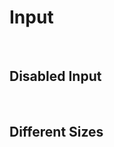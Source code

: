 # Input

<br>

<div>
  <ot-space>
    <div>
      <ot-input placeholder="Basic usage" />
    </div>
  </ot-space>
</div>

##  Disabled Input

<br>

<div>
  <ot-space>
    <div>
      <ot-input disabled=true placeholder="Basic usage" />
    </div>
  </ot-space>
</div>

## Different Sizes

<br>
<div>
  <ot-space>
    <div>
      <ot-input size="small" placeholder="Basic usage" />
      <br>
      <ot-input size="medium" placeholder="Basic usage" />
      <br>
      <ot-input size="large" placeholder="Basic usage" />
    </div>
  </ot-space>
</div>

<script setup>
  import { ref } from 'vue'
  // const show = ref(false)
  // const onChange = (e) => {
  //   // console.log('onchange', e.detail)
  //   // value.value = !e.detail
  // }
</script>

